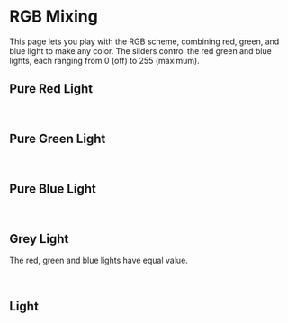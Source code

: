 # RGB Mixing	
This page lets you play with the RGB scheme, combining red, green, and blue light to make any color.
The sliders control the red green and blue lights, each ranging from 0 (off) to 255 (maximum). 

## Pure Red Light

<f-slider-data :sliders="[
   { title: 'Red', from: 0, to: 255, value: 150}
   ]">	    
  <f-scene slot-scope="data">
    <f-circle :fill="rgb(data.value[0],0,0)"/>
  </f-scene>
</f-slider-data>

## Pure Green Light

<f-slider-data :sliders="[
   { title: 'Green', from: 0, to: 255, value: 150}
   ]">	    
  <f-scene slot-scope="data">
    <f-circle :fill="rgb(0,data.value[0],0)"/>
  </f-scene>
</f-slider-data>

## Pure Blue Light

<f-slider-data :sliders="[
   { title: 'Blue', from: 0, to: 255, value: 150}
   ]">	    
  <f-scene slot-scope="data">
    <f-circle :fill="rgb(0,0,data.value[0])"/>
  </f-scene>
</f-slider-data>


## Grey Light
The red, green and blue lights have equal value.

<f-slider-data :sliders="[
   { title: 'Gray', from: 0, to: 255, value: 150}
   ]">	    
  <f-scene slot-scope="data">
    <f-circle :fill="rgb(data.value[0],data.value[0],data.value[0])"/>
  </f-scene>

</f-slider-data>

## Light

<f-rgb-data red="100" green="100" blue="100">
  <f-scene slot-scope="data">
    <f-circle :fill="rgb(...data.value)" />
  </f-scene>
</f-rgb-data>


